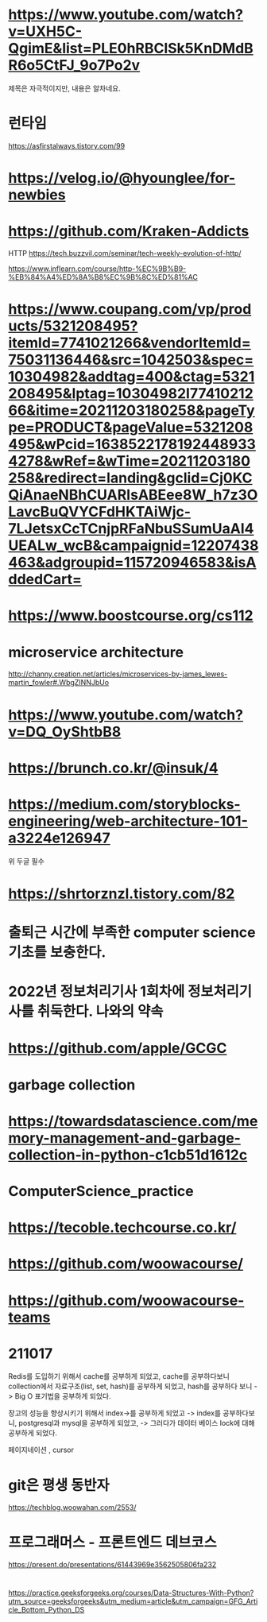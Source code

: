 # https://www.youtube.com/watch?v=UXH5C-QgimE&list=PLE0hRBClSk5KnDMdBR6o5CtFJ_9o7Po2v
제목은 자극적이지만, 내용은 알차네요.

# 런타임
https://asfirstalways.tistory.com/99

# https://velog.io/@hyounglee/for-newbies
# https://github.com/Kraken-Addicts

HTTP 
https://tech.buzzvil.com/seminar/tech-weekly-evolution-of-http/

https://www.inflearn.com/course/http-%EC%9B%B9-%EB%84%A4%ED%8A%B8%EC%9B%8C%ED%81%AC

# https://www.coupang.com/vp/products/5321208495?itemId=7741021266&vendorItemId=75031136446&src=1042503&spec=10304982&addtag=400&ctag=5321208495&lptag=10304982I7741021266&itime=20211203180258&pageType=PRODUCT&pageValue=5321208495&wPcid=16385221781924489334278&wRef=&wTime=20211203180258&redirect=landing&gclid=Cj0KCQiAnaeNBhCUARIsABEee8W_h7z3OLavcBuQVYCFdHKTAiWjc-7LJetsxCcTCnjpRFaNbuSSumUaAl4UEALw_wcB&campaignid=12207438463&adgroupid=115720946583&isAddedCart=
# https://www.boostcourse.org/cs112

# microservice architecture
http://channy.creation.net/articles/microservices-by-james_lewes-martin_fowler#.WbgZINNJbUo

# https://www.youtube.com/watch?v=DQ_OyShtbB8
# https://brunch.co.kr/@insuk/4
# https://medium.com/storyblocks-engineering/web-architecture-101-a3224e126947

 위 두글 필수
 # https://shrtorznzl.tistory.com/82
 
 
 # 출퇴근 시간에 부족한 computer science 기초를 보충한다.
 # 2022년 정보처리기사 1회차에 정보처리기사를 취둑한다. 나와의 약속
 # https://github.com/apple/GCGC
 # garbage collection
 # https://towardsdatascience.com/memory-management-and-garbage-collection-in-python-c1cb51d1612c
 


# 







# ComputerScience_practice
# https://tecoble.techcourse.co.kr/
# https://github.com/woowacourse/
# https://github.com/woowacourse-teams

# 211017
Redis를 도입하기 위해서 cache를 공부하게 되었고, cache를 공부하다보니 collection에서 자료구조(list, set, hash)를 공부하게 되었고, hash를 공부하다 보니 -> Big O 표기법을 공부하게 되었다.


장고의 성능을 향상시키기 위해서 index->를 공부하게 되었고 -> index를 공부하다보니, postgresql과 mysql을 공부하게 되었고, -> 그러다가 데이터 베이스 lock에 대해 공부하게 되었다.


페이지네이션 , cursor


# git은 평생 동반자

https://techblog.woowahan.com/2553/


# 프로그래머스 - 프론트엔드 데브코스
https://present.do/presentations/61443969e3562505806fa232


#
https://practice.geeksforgeeks.org/courses/Data-Structures-With-Python?utm_source=geeksforgeeks&utm_medium=article&utm_campaign=GFG_Article_Bottom_Python_DS
